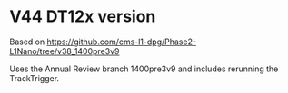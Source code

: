 # V44 DT12x version

Based on https://github.com/cms-l1-dpg/Phase2-L1Nano/tree/v38_1400pre3v9

Uses the Annual Review branch 1400pre3v9 and includes rerunning the TrackTrigger.